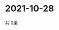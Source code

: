 # 2021-10-28
  共 0条

  <!-- BEGIN -->
  <!-- 最后更新时间Thu Oct 28 2021 18:03:41 GMT+0000 (Coordinated Universal Time) -->
  
  <!-- END -->
  
  